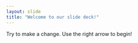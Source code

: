 ```yaml
---
layout: slide
title: "Welcome to our slide deck!"
---
```

Try to make a change.
Use the right arrow to begin!
